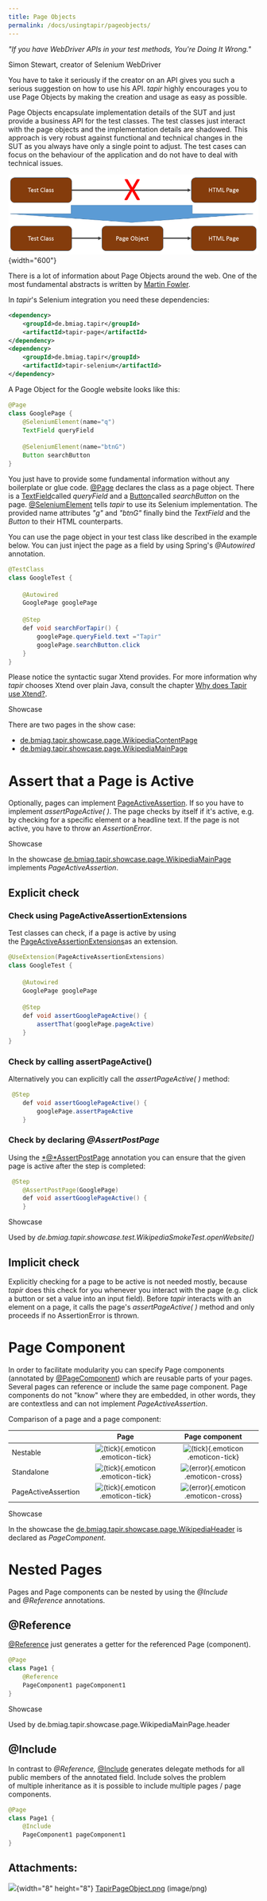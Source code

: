 ```yaml
---
title: Page Objects
permalink: /docs/usingtapir/pageobjects/
---
```


*"If you have WebDriver APIs in your test methods, You're Doing
It Wrong."*

Simon Stewart, creator of Selenium WebDriver

You have to take it seriously if the creator on an API gives you such a
serious suggestion on how to use his API. <i>tapir</i> highly encourages you to
use Page Objects by making the creation and usage as easy as possible.

Page Objects encapsulate implementation details of the SUT and just
provide a business API for the test classes. The test classes just
interact with the page objects and the implementation details are
shadowed. This approach is very robust against functional and technical
changes in the SUT as you always have only a single point to adjust. The
test cases can focus on the behaviour of the application and do not have
to deal with technical issues.

![](img/docs/45219869/45220094.png){width="600"}

There is a lot of information about Page Objects around the web. One of
the most fundamental abstracts is written by [Martin
Fowler](https://martinfowler.com/bliki/PageObject.html).

In <i>tapir</i>'s Selenium integration you need these dependencies:

``` xml
<dependency>
    <groupId>de.bmiag.tapir</groupId>
    <artifactId>tapir-page</artifactId>
</dependency>
<dependency>
    <groupId>de.bmiag.tapir</groupId>
    <artifactId>tapir-selenium</artifactId>
</dependency>
```

A Page Object for the Google website looks like this:

``` java
@Page
class GooglePage {
    @SeleniumElement(name="q")
    TextField queryField

    @SeleniumElement(name="btnG")
    Button searchButton
}
```

You just have to provide some fundamental information without any
boilerplate or glue
code. [@Page](https://psbm-mvnrepo-p.intranet.kiel.bmiag.de/tapir/latest/apidocs/de/bmiag/tapir/page/annotation/Page.html)
declares the class as a page object. There is a
[TextField](https://psbm-mvnrepo-p.intranet.kiel.bmiag.de/tapir/latest/apidocs/de/bmiag/tapir/htmlbasic/api/TextField.html)called
*queryField* and a
[Button](https://psbm-mvnrepo-p.intranet.kiel.bmiag.de/tapir/latest/apidocs/de/bmiag/tapir/htmlbasic/api/Button.html)called
*searchButton* on the
page. [@SeleniumElement](https://psbm-mvnrepo-p.intranet.kiel.bmiag.de/tapir/latest/apidocs/de/bmiag/tapir/selenium/annotation/SeleniumElement.html)
tells <i>tapir</i> to use its Selenium implementation. The provided name
attributes *"g"* and *"btnG"* finally bind the *TextField* and the
*Button* to their HTML counterparts.

You can use the page object in your test class like described in the
example below. You can just inject the page as a field by using Spring's
*@Autowired* annotation.

``` java
@TestClass
class GoogleTest {

    @Autowired
    GooglePage googlePage

    @Step
    def void searchForTapir() {
        googlePage.queryField.text ="Tapir"
        googlePage.searchButton.click
    }
}
```

Please notice the syntactic sugar Xtend provides. For more information
why <i>tapir</i> chooses Xtend over plain Java, consult the chapter [Why does
Tapir use Xtend?](45219887.html).

Showcase

There are two pages in the show case:

-   [de.bmiag.tapir.showcase.page.WikipediaContentPage](https://psbm-mvnrepo-p.intranet.kiel.bmiag.de/tapir/latest/apidocs/de/bmiag/tapir/showcase/page/WikipediaContentPage.html)
-   [de.bmiag.tapir.showcase.page.WikipediaMainPage](https://psbm-mvnrepo-p.intranet.kiel.bmiag.de/tapir/latest/apidocs/de/bmiag/tapir/showcase/page/WikipediaMainPage.html)

#  Assert that a Page is Active

Optionally, pages can implement
[PageActiveAssertion](https://psbm-mvnrepo-p.intranet.kiel.bmiag.de/tapir/latest/apidocs/de/bmiag/tapir/page/annotation/PageActiveAssertion.html).
If so you have to implement *assertPageActive( )*. The page checks by
itself if it's active, e.g. by checking for a specific element or a
headline text. If the page is not active, you have to throw an
*AssertionError*.

Showcase

In the showcase
[de.bmiag.tapir.showcase.page.WikipediaMainPage](https://psbm-mvnrepo-p.intranet.kiel.bmiag.de/tapir/latest/apidocs/de/bmiag/tapir/showcase/page/WikipediaMainPage.html)
implements *PageActiveAssertion*.

## Explicit check

### Check using PageActiveAssertionExtensions

Test classes can check, if a page is active by using
the [PageActiveAssertionExtensions](https://psbm-mvnrepo-p.intranet.kiel.bmiag.de/tapir/latest/apidocs/de/bmiag/tapir/page/extensions/PageActiveAssertionExtensions.html)as
an extension.

``` java
@UseExtension(PageActiveAssertionExtensions)
class GoogleTest {

    @Autowired
    GooglePage googlePage

    @Step
    def void assertGooglePageActive() {
        assertThat(googlePage.pageActive)
    }
}
```

### Check by calling assertPageActive()

Alternatively you can explicitly call the *assertPageActive( )* method:

``` java
 @Step
    def void assertGooglePageActive() {
        googlePage.assertPageActive
    }
```

### Check by declaring *@AssertPostPage*

Using
the [*@*AssertPostPage](https://psbm-mvnrepo-p.intranet.kiel.bmiag.de/tapir/latest/apidocs/de/bmiag/tapir/page/annotation/AssertPostPage.html)
annotation you can ensure that the given page is active after the step
is completed:

``` java
 @Step
    @AssertPostPage(GooglePage)
    def void assertGooglePageActive() {
    }
```

Showcase

Used by *de.bmiag.tapir.showcase.test.WikipediaSmokeTest.openWebsite()*

## Implicit check

Explicitly checking for a page to be active is not needed mostly,
because <i>tapir</i> does this check for you whenever you interact with the
page (e.g. click a button or set a value into an input field). Before
<i>tapir</i> interacts with an element on a page, it calls the page's
*assertPageActive( )* method and only proceeds if no AssertionError is
thrown.

# Page Component

In order to facilitate modularity you can specify Page components
(annotated by
[@PageComponent](https://psbm-mvnrepo-p.intranet.kiel.bmiag.de/tapir/latest/apidocs/de/bmiag/tapir/page/annotation/PageComponent.html)) which
are reusable parts of your pages. Several pages can reference or include
the same page component. Page components do not "know" where they are
embedded, in other words, they are contextless and can not implement
*PageActiveAssertion*.

Comparison of a page and a page component:

|                     |                                  Page                                 |                              Page component                             |
|:--------------------|:---------------------------------------------------------------------:|:-----------------------------------------------------------------------:|
| Nestable            | ![(tick)](images/icons/emoticons/check.png){.emoticon .emoticon-tick} |  ![(tick)](images/icons/emoticons/check.png){.emoticon .emoticon-tick}  |
| Standalone          | ![(tick)](images/icons/emoticons/check.png){.emoticon .emoticon-tick} | ![(error)](images/icons/emoticons/error.png){.emoticon .emoticon-cross} |
| PageActiveAssertion | ![(tick)](images/icons/emoticons/check.png){.emoticon .emoticon-tick} | ![(error)](images/icons/emoticons/error.png){.emoticon .emoticon-cross} |

Showcase

In the showcase the
[de.bmiag.tapir.showcase.page.WikipediaHeader](https://psbm-mvnrepo-p.intranet.kiel.bmiag.de/tapir/latest/apidocs/de/bmiag/tapir/showcase/page/WikipediaHeader.html)
is declared as *PageComponent*.

# Nested Pages

Pages and Page components can be nested by using the *@Include*
and *@Reference* annotations.

## @Reference

[@Reference](https://psbm-mvnrepo-p.intranet.kiel.bmiag.de/tapir/latest/apidocs/de/bmiag/tapir/core/annotation/reference/Reference.html)
just generates a getter for the referenced Page (component).

``` java
@Page
class Page1 {
    @Reference
    PageComponent1 pageComponent1
}
```

Showcase

Used by de.bmiag.tapir.showcase.page.WikipediaMainPage.header

## @Include

In contrast
to *@Reference,* [@Include](https://psbm-mvnrepo-p.intranet.kiel.bmiag.de/tapir/latest/apidocs/de/bmiag/tapir/core/annotation/include/Include.html)
generates delegate methods for all public members of the annotated
field. Include solves the problem of multiple inheritance as it is
possible to include multiple pages / page components.

``` java
@Page
class Page1 {
    @Include
    PageComponent1 pageComponent1
}
```

## Attachments:

![](images/icons/bullet_blue.gif){width="8" height="8"}
[TapirPageObject.png](img/docs/45219869/45220094.png) (image/png)  
